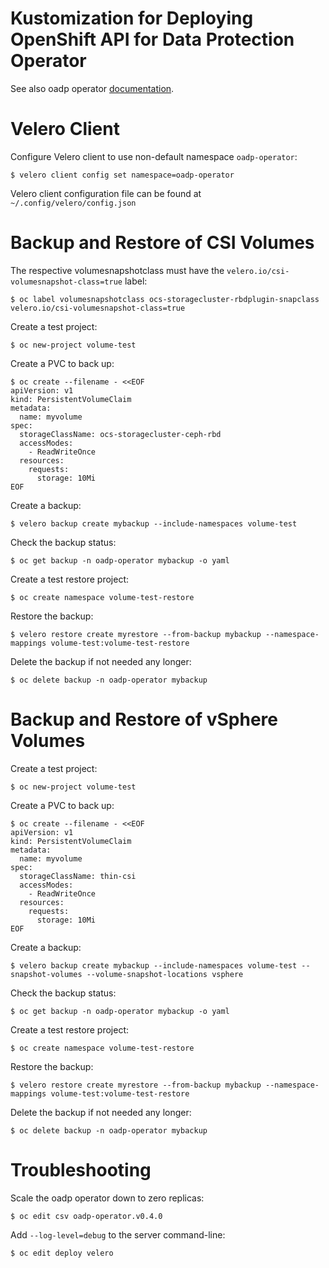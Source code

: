# Kustomization for Deploying OpenShift API for Data Protection Operator

See also oadp operator [documentation](https://github.com/openshift/oadp-operator/tree/master/docs).

# Velero Client

Configure Velero client to use non-default namespace `oadp-operator`:

```
$ velero client config set namespace=oadp-operator
```

Velero client configuration file can be found at `~/.config/velero/config.json`

# Backup and Restore of CSI Volumes

The respective volumesnapshotclass must have the `velero.io/csi-volumesnapshot-class=true` label:

```
$ oc label volumesnapshotclass ocs-storagecluster-rbdplugin-snapclass velero.io/csi-volumesnapshot-class=true
```

Create a test project:

```
$ oc new-project volume-test
```

Create a PVC to back up:

```
$ oc create --filename - <<EOF
apiVersion: v1
kind: PersistentVolumeClaim
metadata:
  name: myvolume
spec:
  storageClassName: ocs-storagecluster-ceph-rbd
  accessModes:
    - ReadWriteOnce
  resources:
    requests:
      storage: 10Mi
EOF
```

Create a backup:

```
$ velero backup create mybackup --include-namespaces volume-test
```

Check the backup status:

```
$ oc get backup -n oadp-operator mybackup -o yaml
```

Create a test restore project:

```
$ oc create namespace volume-test-restore
```

Restore the backup:

```
$ velero restore create myrestore --from-backup mybackup --namespace-mappings volume-test:volume-test-restore
```

Delete the backup if not needed any longer:

```
$ oc delete backup -n oadp-operator mybackup
```

# Backup and Restore of vSphere Volumes

Create a test project:

```
$ oc new-project volume-test
```

Create a PVC to back up:

```
$ oc create --filename - <<EOF
apiVersion: v1
kind: PersistentVolumeClaim
metadata:
  name: myvolume
spec:
  storageClassName: thin-csi
  accessModes:
    - ReadWriteOnce
  resources:
    requests:
      storage: 10Mi
EOF
```

Create a backup:

```
$ velero backup create mybackup --include-namespaces volume-test --snapshot-volumes --volume-snapshot-locations vsphere
```

Check the backup status:

```
$ oc get backup -n oadp-operator mybackup -o yaml
```

Create a test restore project:

```
$ oc create namespace volume-test-restore
```

Restore the backup:

```
$ velero restore create myrestore --from-backup mybackup --namespace-mappings volume-test:volume-test-restore
```

Delete the backup if not needed any longer:

```
$ oc delete backup -n oadp-operator mybackup
```

# Troubleshooting

Scale the oadp operator down to zero replicas:

```
$ oc edit csv oadp-operator.v0.4.0
```

Add `--log-level=debug` to the server command-line:

```
$ oc edit deploy velero
```
